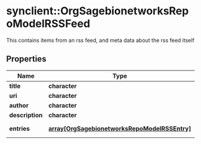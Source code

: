 # synclient::OrgSagebionetworksRepoModelRSSFeed

This contains items from an rss feed, and meta data about the rss feed itself

## Properties
Name | Type | Description | Notes
------------ | ------------- | ------------- | -------------
**title** | **character** |  | [optional] 
**uri** | **character** |  | [optional] 
**author** | **character** |  | [optional] 
**description** | **character** |  | [optional] 
**entries** | [**array[OrgSagebionetworksRepoModelRSSEntry]**](org.sagebionetworks.repo.model.RSSEntry.md) | The list of rss entries. | [optional] 


